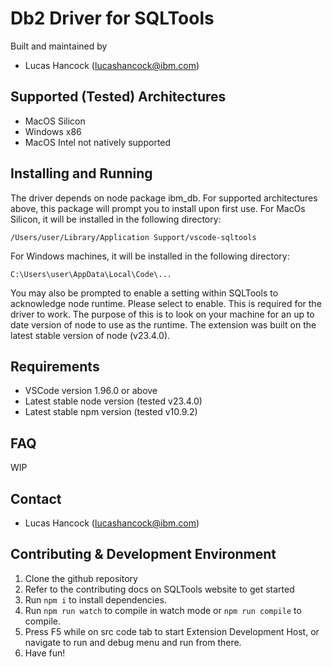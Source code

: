 # Db2 Driver for SQLTools

Built and maintained by

- Lucas Hancock (lucashancock@ibm.com)

## Supported (Tested) Architectures

- MacOS Silicon
- Windows x86
- MacOS Intel not natively supported

## Installing and Running

The driver depends on node package ibm_db. For supported architectures above, this package will prompt you to install upon first use. For MacOs Silicon, it will be installed in the following directory:

`/Users/user/Library/Application Support/vscode-sqltools`

For Windows machines, it will be installed in the following directory:

`C:\Users\user\AppData\Local\Code\...`

You may also be prompted to enable a setting within SQLTools to acknowledge node runtime. Please select to enable. This is required for the driver to work. The purpose of this is to look on your machine for an up to date version of node to use as the runtime. The extension was built on the latest stable version of node (v23.4.0).

## Requirements

- VSCode version 1.96.0 or above
- Latest stable node version (tested v23.4.0)
- Latest stable npm version (tested v10.9.2)

## FAQ

WIP

## Contact

- Lucas Hancock (lucashancock@ibm.com)

## Contributing & Development Environment

1. Clone the github repository
2. Refer to the contributing docs on SQLTools website to get started
3. Run `npm i` to install dependencies.
4. Run `npm run watch` to compile in watch mode or `npm run compile` to compile.
5. Press F5 while on src code tab to start Extension Development Host, or navigate to run and debug menu and run from there.
6. Have fun!
